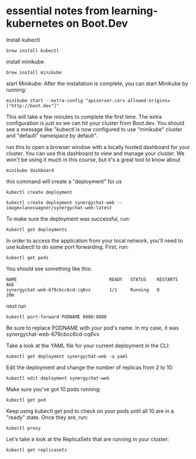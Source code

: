 # essential notes from learning-kubernetes on Boot.Dev

Install kubectl
```
brew install kubectl
```

install minikube
```
brew install minikube
```

start Minikube: After the installation is complete, you can start Minikube by running:
```
minikube start --extra-config "apiserver.cors-allowed-origins=["http://boot.dev"]"
```

This will take a few minutes to complete the first time. The extra configuration is just so we can hit your cluster from Boot.dev. You should see a message like "kubectl is now configured to use "minikube" cluster and "default" namespace by default".

run this to open a browser window with a locally hosted dashboard for your cluster. You can use this dashboard to view and manage your cluster. We won't be using it much in this course, but it's a great tool to know about
```
minikube dashboard
```

this command will create a "deployment" for us
```
kubectl create deployment
```
```
kubectl create deployment synergychat-web --image=lanecwagner/synergychat-web:latest
```

To make sure the deployment was successful, run:
```
kubectl get deployments
```

In order to access the application from your local network, you'll need to use kubectl to do some port forwarding. First, run:
```
kubectl get pods
```

You should see something like this:
```
NAME                                   READY   STATUS    RESTARTS   AGE
synergychat-web-679cbcc6cd-cq6vx       1/1     Running   0          20m
```
next run 
```
kubectl port-forward PODNAME 8080:8080
```
Be sure to replace PODNAME with your pod's name. In my case, it was synergychat-web-679cbcc6cd-cq6vx

Take a look at the YAML file for your current deployment in the CLI:
```
kubectl get deployment synergychat-web -o yaml
```

Edit the deployment and change the number of replicas from 2 to 10:
```
kubectl edit deployment synergychat-web
```

Make sure you've got 10 pods running:
```
kubectl get pod
```

Keep using kubectl get pod to check on your pods until all 10 are in a "ready" state. Once they are, run:
```
kubectl proxy
```

Let's take a look at the ReplicaSets that are running in your cluster:
```
kubectl get replicasets
```

